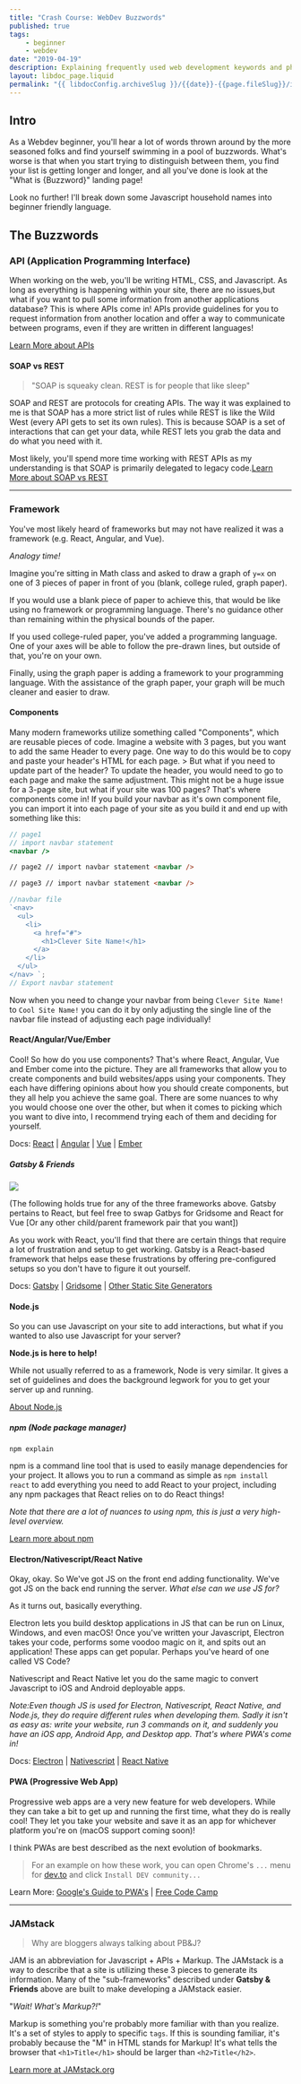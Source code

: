 ```yaml
---
title: "Crash Course: WebDev Buzzwords"
published: true
tags:
    - beginner
    - webdev
date: "2019-04-19"
description: Explaining frequently used web development keywords and phrases in a beginner friendly way
layout: libdoc_page.liquid
permalink: "{{ libdocConfig.archiveSlug }}/{{date}}-{{page.fileSlug}}/index.html"
---
```


## Intro

As a Webdev beginner, you'll hear a lot of words thrown around by the more seasoned folks and find yourself swimming in a pool of buzzwords. What's worse is that when you start trying to distinguish between them, you find your list is getting longer and longer, and all you've done is look at the "What is {Buzzword}" landing page!

Look no further! I'll break down some Javascript household names into beginner friendly language.

## The Buzzwords

### API (Application Programming Interface)

When working on the web, you'll be writing HTML, CSS, and Javascript. As long as everything is happening within your site, there are no issues,but what if you want to pull some information from another applications database? This is where APIs come in! APIs provide guidelines for you to request information from another location and offer a way to communicate between programs, even if they are written in different languages!

[Learn More about APIs](https://medium.com/@perrysetgo/what-exactly-is-an-api-69f36968a41f)

#### SOAP vs REST

> "SOAP is squeaky clean. REST is for people that like sleep"

SOAP and REST are protocols for creating APIs. The way it was explained to me is that SOAP has a more strict list of rules while REST is like the Wild West (every API gets to set its own rules). This is because SOAP is a set of interactions that can get your data, while REST lets you grab the data and do what you need with it.

Most likely, you'll spend more time working with REST APIs as my understanding is that SOAP is primarily delegated to legacy code.[Learn More about SOAP vs REST](https://www.guru99.com/comparison-between-web-services.html)

---

### Framework

You've most likely heard of frameworks but may not have realized it was a framework (e.g. React, Angular, and Vue).

_Analogy time!_

Imagine you're sitting in Math class and asked to draw a graph of `y=x` on one of 3 pieces of paper in front of you (blank, college ruled, graph paper).

If you would use a blank piece of paper to achieve this, that would be like using no framework or programming language. There's no guidance other than remaining within the physical bounds of the paper.

If you used college-ruled paper, you've added a programming language. One of your axes will be able to follow the pre-drawn lines, but outside of that, you're on your own.

Finally, using the graph paper is adding a framework to your programming language. With the assistance of the graph paper, your graph will be much cleaner and easier to draw.

#### Components

Many modern frameworks utilize something called "Components", which are reusable pieces of code. Imagine a website with 3 pages, but you want to add the same Header to every page. One way to do this would be to copy and paste your header's HTML for each page. > But what if you need to update part of the header? To update the header, you would need to go to each page and make the same adjustment. This might not be a huge issue for a 3-page site, but what if your site was 100 pages? That's where components come in! If you build your navbar as it's own component file, you can import it into each page of your site as you build it and end up with something like this:

```jsx
// page1
// import navbar statement
<navbar />
```

```html
// page2 // import navbar statement <navbar />
```

```html
// page3 // import navbar statement <navbar />
```

```jsx
//navbar file
`<nav>
  <ul>
    <li>
      <a href="#">
        <h1>Clever Site Name!</h1>
      </a>
    </li>
  </ul>
</nav> `;
// Export navbar statement
```

Now when you need to change your navbar from being `Clever Site Name!` to `Cool Site Name!` you can do it by only adjusting the single line of the navbar file instead of adjusting each page individually!

#### React/Angular/Vue/Ember

Cool! So how do you use components? That's where React, Angular, Vue and Ember come into the picture. They are all frameworks that allow you to create components and build websites/apps using your components. They each have differing opinions about how you should create components, but they all help you achieve the same goal. There are some nuances to why you would choose one over the other, but when it comes to picking which you want to dive into, I recommend trying each of them and deciding for yourself.

Docs: [React](https://reactjs.org/) | [Angular](https://angular.io/) | [Vue](https://vuejs.org/) | [Ember](https://emberjs.com/)

##### Gatsby & Friends

![](../..\assets\blog\400\TheCloudAteMyImage400.png)

(The following holds true for any of the three frameworks above. Gatsby pertains to React, but feel free to swap Gatbys for Gridsome and React for Vue \[Or any other child/parent framework pair that you want])

As you work with React, you'll find that there are certain things that require a lot of frustration and setup to get working. Gatsby is a React-based framework that helps ease these frustrations by offering pre-configured setups so you don't have to figure it out yourself.

Docs: [Gatsby](https://www.gatsbyjs.org/) | [Gridsome](https://gridsome.org/) | [Other Static Site Generators](https://www.staticgen.com/)

#### Node.js

So you can use Javascript on your site to add interactions, but what if you wanted to also use Javascript for your server?

**Node.js is here to help!**

While not usually referred to as a framework, Node is very similar. It gives a set of guidelines and does the background legwork for you to get your server up and running.

[About Node.js](https://nodejs.org/en/about/)

##### npm (Node package manager)

`npm explain`

npm is a command line tool that is used to easily manage dependencies for your project. It allows you to run a command as simple as `npm install react` to add everything you need to add React to your project, including any npm packages that React relies on to do React things!

_Note that there are a lot of nuances to using npm, this is just a very high-level overview._

[Learn more about npm](https://nodesource.com/blog/an-absolute-beginners-guide-to-using-npm/)

#### Electron/Nativescript/React Native

Okay, okay. So We've got JS on the front end adding functionality. We've got JS on the back end running the server. _What else can we use JS for?_

As it turns out, basically everything.

Electron lets you build desktop applications in JS that can be run on Linux, Windows, and even macOS! Once you've written your Javascript, Electron takes your code, performs some voodoo magic on it, and spits out an application! These apps can get popular. Perhaps you've heard of one called VS Code?

Nativescript and React Native let you do the same magic to convert Javascript to iOS and Android deployable apps.

_Note:Even though JS is used for Electron, Nativescript, React Native, and Node.js, they do require different rules when developing them. Sadly it isn't as easy as: write your website, run 3 commands on it, and suddenly you have an iOS app, Android App, and Desktop app. That's where PWA's come in!_

Docs: [Electron](https://electronjs.org/) | [Nativescript](https://www.nativescript.org/) | [React Native](https://facebook.github.io/react-native/)

#### PWA (Progressive Web App)

Progressive web apps are a very new feature for web developers. While they can take a bit to get up and running the first time, what they do is really cool! They let you take your website and save it as an app for whichever platform you're on (macOS support coming soon)!

I think PWAs are best described as the next evolution of bookmarks.

> For an example on how these work, you can open Chrome's `...` menu for [dev.to](https://dev.to) and click `Install DEV community...`

Learn More: [Google's Guide to PWA's](https://developers.google.com/web/progressive-web-apps/) | [Free Code Camp](https://medium.freecodecamp.org/progressive-web-apps-101-the-what-why-and-how-4aa5e9065ac2)

---

### JAMstack

> Why are bloggers always talking about PB&J?

JAM is an abbreviation for Javascript + APIs + Markup. The JAMstack is a way to describe that a site is utilizing these 3 pieces to generate its information. Many of the "sub-frameworks" described under **Gatsby & Friends** above are built to make developing a JAMstack easier.

"_Wait! What's Markup?!_"

Markup is something you're probably more familiar with than you realize. It's a set of styles to apply to specific `tags`. If this is sounding familiar, it's probably because the "M" in HTML stands for Markup! It's what tells the browser that `<h1>Title</h1>` should be larger than `<h2>Title</h2>`.

[Learn more at JAMstack.org](https://jamstack.org/)
